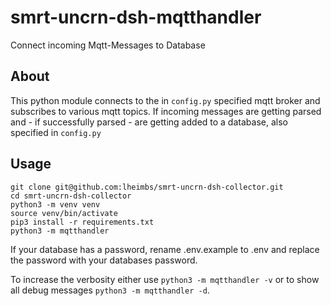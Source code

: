 # smrt-uncrn-dsh-mqtthandler
Connect incoming Mqtt-Messages to Database

## About
This python module connects to the in `config.py` specified mqtt broker and subscribes to various mqtt topics.
If incoming messages are getting parsed and - if successfully parsed - are getting added to a database, also specified in `config.py`

## Usage

```
git clone git@github.com:lheimbs/smrt-uncrn-dsh-collector.git
cd smrt-uncrn-dsh-collector
python3 -m venv venv
source venv/bin/activate
pip3 install -r requirements.txt
python3 -m mqtthandler
```
If your database has a password, rename .env.example to .env and replace the password with your databases password.

To increase the verbosity either use `python3 -m mqtthandler -v` or to show all debug messages `python3 -m mqtthandler -d`.
